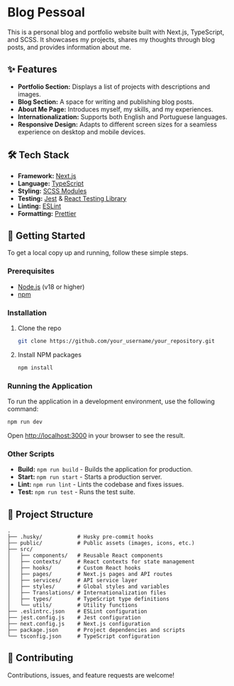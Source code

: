 # Blog Pessoal

This is a personal blog and portfolio website built with Next.js, TypeScript, and SCSS. It showcases my projects, shares my thoughts through blog posts, and provides information about me.

## ✨ Features

- **Portfolio Section:** Displays a list of projects with descriptions and images.
- **Blog Section:** A space for writing and publishing blog posts.
- **About Me Page:** Introduces myself, my skills, and my experiences.
- **Internationalization:** Supports both English and Portuguese languages.
- **Responsive Design:** Adapts to different screen sizes for a seamless experience on desktop and mobile devices.

## 🛠️ Tech Stack

- **Framework:** [Next.js](https://nextjs.org/)
- **Language:** [TypeScript](https://www.typescriptlang.org/)
- **Styling:** [SCSS Modules](https://sass-lang.com/)
- **Testing:** [Jest](https://jestjs.io/) & [React Testing Library](https://testing-library.com/docs/react-testing-library/intro/)
- **Linting:** [ESLint](https://eslint.org/)
- **Formatting:** [Prettier](https://prettier.io/)

## 🚀 Getting Started

To get a local copy up and running, follow these simple steps.

### Prerequisites

- [Node.js](https://nodejs.org/en/) (v18 or higher)
- [npm](https://www.npmjs.com/)

### Installation

1. Clone the repo
   ```sh
   git clone https://github.com/your_username/your_repository.git
   ```
2. Install NPM packages
   ```sh
   npm install
   ```

### Running the Application

To run the application in a development environment, use the following command:

```bash
npm run dev
```

Open [http://localhost:3000](http://localhost:3000) in your browser to see the result.

### Other Scripts

- **Build:** `npm run build` - Builds the application for production.
- **Start:** `npm run start` - Starts a production server.
- **Lint:** `npm run lint` - Lints the codebase and fixes issues.
- **Test:** `npm run test` - Runs the test suite.

## 📂 Project Structure

```
.
├── .husky/           # Husky pre-commit hooks
├── public/           # Public assets (images, icons, etc.)
├── src/
│   ├── components/   # Reusable React components
│   ├── contexts/     # React contexts for state management
│   ├── hooks/        # Custom React hooks
│   ├── pages/        # Next.js pages and API routes
│   ├── services/     # API service layer
│   ├── styles/       # Global styles and variables
│   ├── Translations/ # Internationalization files
│   ├── types/        # TypeScript type definitions
│   └── utils/        # Utility functions
├── .eslintrc.json    # ESLint configuration
├── jest.config.js    # Jest configuration
├── next.config.js    # Next.js configuration
├── package.json      # Project dependencies and scripts
└── tsconfig.json     # TypeScript configuration
```

## 🤝 Contributing

Contributions, issues, and feature requests are welcome!
